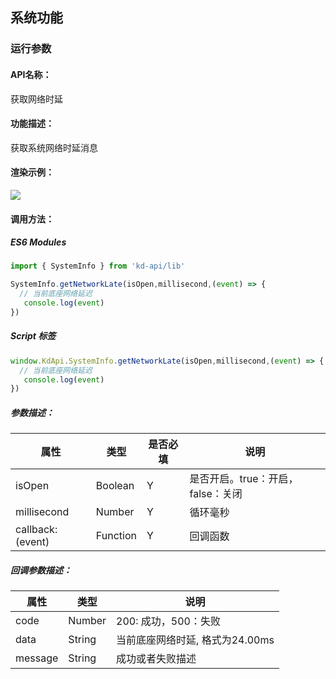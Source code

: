 
## 系统功能
### 运行参数

#### API名称：
获取网络时延

#### 功能描述：
获取系统网络时延消息

#### 渲染示例：
![](../../image/example/获取网络时延.webp)
#### 调用方法：

##### ES6 Modules
``` javascript
import { SystemInfo } from 'kd-api/lib'

SystemInfo.getNetworkLate(isOpen,millisecond,(event) => {
  // 当前底座网络延迟
   console.log(event)
})
```

##### Script 标签
``` javascript
window.KdApi.SystemInfo.getNetworkLate(isOpen,millisecond,(event) => {
  // 当前底座网络延迟
   console.log(event)
})
```

##### 参数描述：

| 属性    | 类型            | 是否必填 | 说明      |
| ------- |---------------|------|---------|
| isOpen    | Boolean | Y    | 是否开启。true：开启，false：关闭 |
| millisecond    | Number | Y    | 循环毫秒 |
| callback:(event)    | Function | Y    | 回调函数 |
##### 回调参数描述：

| 属性      | 类型   | 说明                                   |
| --------- | ------ | -------------------------------------- |
| code | Number | 200: 成功，500：失败|
| data | String | 当前底座网络时延,   格式为24.00ms |
| message | String | 成功或者失败描述 |

